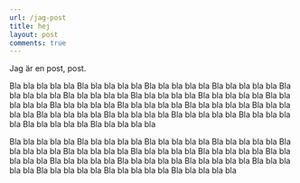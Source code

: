 ```yaml
---
url: /jag-post
title: hej
layout: post
comments: true
---
```


Jag är en post, post.

Bla bla bla bla bla Bla bla bla bla bla Bla bla bla bla bla Bla bla bla bla bla
Bla bla bla bla bla Bla bla bla bla bla Bla bla bla bla bla Bla bla bla bla bla Bla bla bla bla bla
Bla bla bla bla bla Bla bla bla bla bla Bla bla bla bla bla Bla bla bla bla bla Bla bla bla bla bla
Bla bla bla bla bla Bla bla bla bla bla Bla bla bla bla bla Bla bla bla bla bla Bla bla bla bla bla


Bla bla bla bla bla Bla bla bla bla bla Bla bla bla bla bla Bla bla bla bla bla Bla bla bla bla bla
Bla bla bla bla bla Bla bla bla bla bla Bla bla bla bla bla Bla bla bla bla bla Bla bla bla bla bla
Bla bla bla bla bla Bla bla bla bla bla Bla bla bla bla bla Bla bla bla bla bla Bla bla bla bla bla Bla bla bla bla bla
